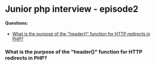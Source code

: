 # Junior php interview - episode2

#### Questions:
- [What is the purpose of the "header()" function for HTTP redirects in PHP?](#what-is-the-difference-between-include---and-require---in-php-when-would-you-use-each-one)


### What is the purpose of the "header()" function for HTTP redirects in PHP?
